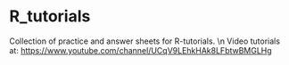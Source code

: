 # R_tutorials

Collection of practice and answer sheets for R-tutorials. \n
Video tutorials at: https://www.youtube.com/channel/UCqV9LEhkHAk8LFbtwBMGLHg
